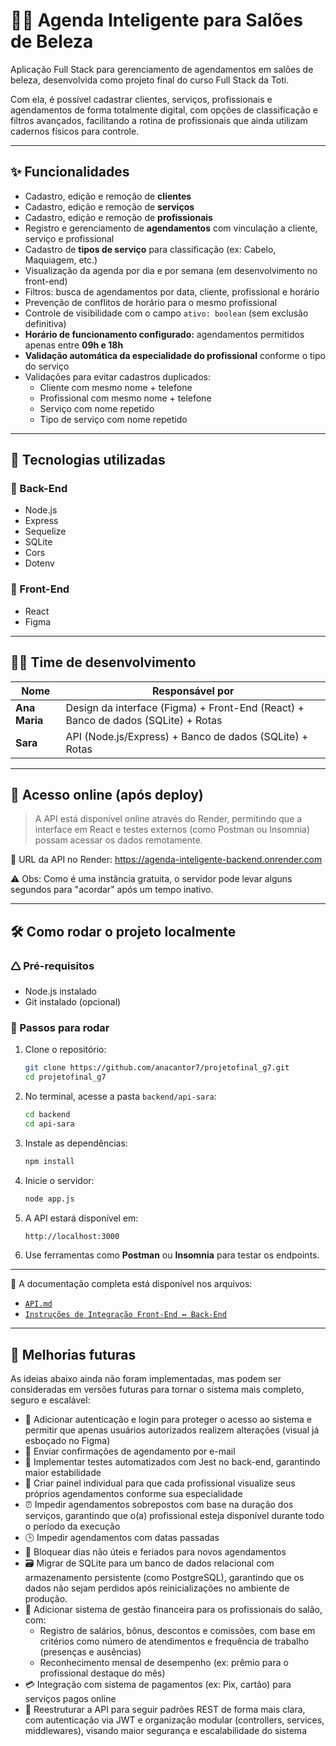 # 💇‍♀️ Agenda Inteligente para Salões de Beleza

Aplicação Full Stack para gerenciamento de agendamentos em salões de beleza, desenvolvida como projeto final do curso Full Stack da Toti.

Com ela, é possível cadastrar clientes, serviços, profissionais e agendamentos de forma totalmente digital, com opções de classificação e filtros avançados, facilitando a rotina de profissionais que ainda utilizam cadernos físicos para controle.

---

## ✨ Funcionalidades

- Cadastro, edição e remoção de **clientes**
- Cadastro, edição e remoção de **serviços**
- Cadastro, edição e remoção de **profissionais**
- Registro e gerenciamento de **agendamentos** com vinculação a cliente, serviço e profissional
- Cadastro de **tipos de serviço** para classificação (ex: Cabelo, Maquiagem, etc.)
- Visualização da agenda por dia e por semana (em desenvolvimento no front-end)
- Filtros: busca de agendamentos por data, cliente, profissional e horário
- Prevenção de conflitos de horário para o mesmo profissional
- Controle de visibilidade com o campo `ativo: boolean` (sem exclusão definitiva)
- **Horário de funcionamento configurado:** agendamentos permitidos apenas entre **09h e 18h**
- **Validação automática da especialidade do profissional** conforme o tipo do serviço
- Validações para evitar cadastros duplicados:
  - Cliente com mesmo nome + telefone
  - Profissional com mesmo nome + telefone
  - Serviço com nome repetido
  - Tipo de serviço com nome repetido

---

## 🚀 Tecnologias utilizadas

### 🔧 Back-End

- Node.js
- Express
- Sequelize
- SQLite
- Cors
- Dotenv

### 🎨 Front-End

- React
- Figma

---

## 👩‍💻 Time de desenvolvimento

| Nome          | Responsável por                                         |
| ------------- | ------------------------------------------------------- |
| **Ana Maria** | Design da interface (Figma) + Front-End (React) +  Banco de dados (SQLite) + Rotas  |
| **Sara**      | API (Node.js/Express) + Banco de dados (SQLite) + Rotas |

---

## 📡 Acesso online (após deploy)

> A API está disponível online através do Render, permitindo que a interface em React e testes externos (como Postman ou Insomnia) possam acessar os dados remotamente.

🔗 URL da API no Render: https://agenda-inteligente-backend.onrender.com

⚠️ Obs: Como é uma instância gratuita, o servidor pode levar alguns segundos para "acordar" após um tempo inativo.

---

## 🛠️ Como rodar o projeto localmente

### 🛆 Pré-requisitos

- Node.js instalado
- Git instalado (opcional)

### 🚀 Passos para rodar

1. Clone o repositório:

   ```bash
   git clone https://github.com/anacantor7/projetofinal_g7.git
   cd projetofinal_g7
   ```

2. No terminal, acesse a pasta `backend/api-sara`:

   ```bash
   cd backend
   cd api-sara
   ```

3. Instale as dependências:

   ```bash
   npm install
   ```

4. Inicie o servidor:

   ```bash
   node app.js
   ```

5. A API estará disponível em:

   ```bash
   http://localhost:3000
   ```

6. Use ferramentas como **Postman** ou **Insomnia** para testar os endpoints.

---

📘 A documentação completa está disponível nos arquivos:

- [`API.md`](./backend/api-sara/docs/API.md)
- [`Instruções de Integração Front-End ↔ Back-End`](./backend/api-sara/docs/instrucoes-integracao.md)

---

## 🔮 Melhorias futuras

As ideias abaixo ainda não foram implementadas, mas podem ser consideradas em versões futuras para tornar o sistema mais completo, seguro e escalável:

- 🔐 Adicionar autenticação e login para proteger o acesso ao sistema e permitir que apenas usuários autorizados realizem alterações (visual já esboçado no Figma)
- 📩 Enviar confirmações de agendamento por e-mail
- 🧪 Implementar testes automatizados com Jest no back-end, garantindo maior estabilidade
- 📆 Criar painel individual para que cada profissional visualize seus próprios agendamentos conforme sua especialidade
- ⏰ Impedir agendamentos sobrepostos com base na duração dos serviços, garantindo que o(a) profissional esteja disponível durante todo o período da execução
- 🕒 Impedir agendamentos com datas passadas
- 📅 Bloquear dias não úteis e feriados para novos agendamentos
- 🗃️ Migrar de SQLite para um banco de dados relacional com armazenamento persistente (como PostgreSQL), garantindo que os dados não sejam perdidos após reinicializações no ambiente de produção.
- 💼 Adicionar sistema de gestão financeira para os profissionais do salão, com:
  - Registro de salários, bônus, descontos e comissões, com base em critérios como número de atendimentos e frequência de trabalho (presenças e ausências)
  - Reconhecimento mensal de desempenho (ex: prêmio para o profissional destaque do mês)
- 💳 Integração com sistema de pagamentos (ex: Pix, cartão) para serviços pagos online
- 🔧 Reestruturar a API para seguir padrões REST de forma mais clara, com autenticação via JWT e organização modular (controllers, services, middlewares), visando maior segurança e escalabilidade do sistema
